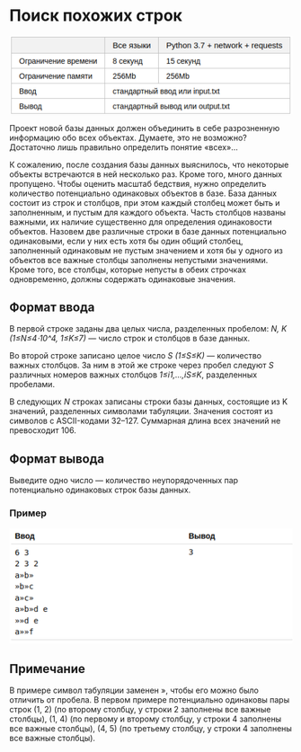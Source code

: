 # Поиск похожих строк

![img.png](img.png)

Проект новой базы данных должен объединить в себе разрозненную информацию обо всех объектах. 
Думаете, это не возможно? Достаточно лишь правильно определить понятие «всех»...

К сожалению, после создания базы данных выяснилось, что некоторые объекты встречаются в ней
несколько раз. Кроме того, много данных пропущено. Чтобы оценить масштаб бедствия, нужно
определить количество потенциально одинаковых объектов в базе. База данных состоит из строк
и столбцов, при этом каждый столбец может быть и заполненным, и пустым для каждого объекта.
Часть столбцов названы важными, их наличие существенно для определения одинаковости объектов.
Назовем две различные строки в базе данных потенциально одинаковыми, если у них есть хотя бы
один общий столбец, заполненный одинаковым не пустым значением и хотя бы у одного из объектов
все важные столбцы заполнены непустыми значениями. Кроме того, все столбцы, которые непусты
в обеих строчках одновременно, должны содержать одинаковые значения.

## Формат ввода

В первой строке заданы два целых числа, разделенных пробелом: *N, K (1≤N≤4⋅10^4, 1≤K≤7)* — число
строк и столбцов в базе данных.

Во второй строке записано целое число *S (1≤S≤K)* — количество важных столбцов. За ним в этой же
строке через пробел следуют *S* различных номеров важных столбцов *1≤i1,…,iS≤K*, разделенных пробелами.

В следующих *N* строках записаны строки базы данных, состоящие из K значений, разделенных символами
табуляции. Значения состоят из символов с ASCII-кодами 32–127. Суммарная длина всех значений не 
превосходит 106.

## Формат вывода

Выведите одно число — количество неупорядоченных пар потенциально одинаковых строк базы данных. 

### Пример 

![img_1.png](img_1.png)

## Примечание

В примере символ табуляции заменен », чтобы его можно было отличить от пробела. В первом примере
потенциально одинаковы пары строк (1, 2) (по второму столбцу, у строки 2 заполнены все важные
столбцы), (1, 4) (по первому и второму столбцу, у строки 4 заполнены все важные столбцы), (4, 5)
(по третьему столбцу, у строки 4 заполнены все важные столбцы). 